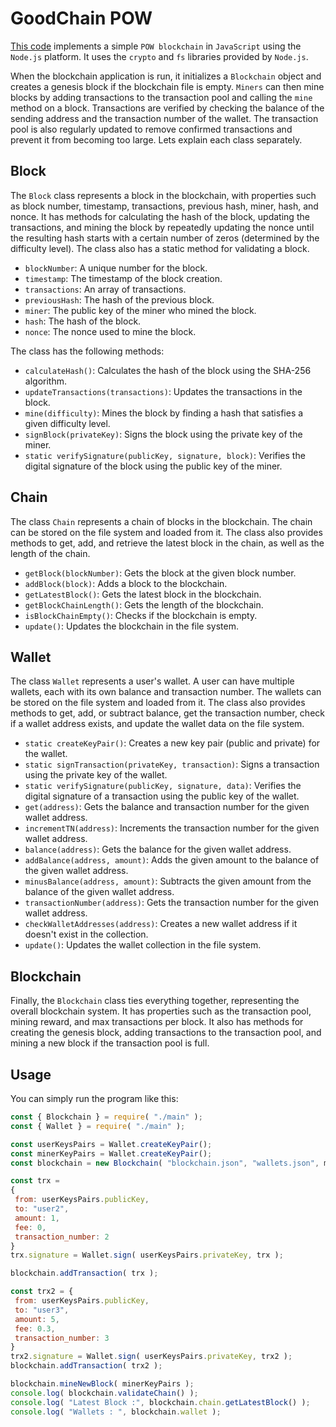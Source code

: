 # GoodChain POW

[This code](https://github.com/mlibre/GoodChain/blob/master/pow/) implements a simple `POW blockchain` in `JavaScript` using the `Node.js` platform. It uses the `crypto` and `fs` libraries provided by `Node.js`.

When the blockchain application is run, it initializes a `Blockchain` object and creates a genesis block if the blockchain file is empty. `Miners` can then mine blocks by adding transactions to the transaction pool and calling the `mine` method on a block. Transactions are verified by checking the balance of the sending address and the transaction number of the wallet. The transaction pool is also regularly updated to remove confirmed transactions and prevent it from becoming too large. Lets explain each class separately.

## Block

The `Block` class represents a block in the blockchain, with properties such as block number, timestamp, transactions, previous hash, miner, hash, and nonce. It has methods for calculating the hash of the block, updating the transactions, and mining the block by repeatedly updating the nonce until the resulting hash starts with a certain number of zeros (determined by the difficulty level). The class also has a static method for validating a block.

* `blockNumber`: A unique number for the block.
* `timestamp`: The timestamp of the block creation.
* `transactions`: An array of transactions.
* `previousHash`: The hash of the previous block.
* `miner`: The public key of the miner who mined the block.
* `hash`: The hash of the block.
* `nonce`: The nonce used to mine the block.

The class has the following methods:

* `calculateHash()`: Calculates the hash of the block using the SHA-256 algorithm.
* `updateTransactions(transactions)`: Updates the transactions in the block.
* `mine(difficulty)`: Mines the block by finding a hash that satisfies a given difficulty level.
* `signBlock(privateKey)`: Signs the block using the private key of the miner.
* `static verifySignature(publicKey, signature, block)`: Verifies the digital signature of the block using the public key of the miner.

## Chain

The class `Chain` represents a chain of blocks in the blockchain. The chain can be stored on the file system and loaded from it. The class also provides methods to get, add, and retrieve the latest block in the chain, as well as the length of the chain.

* `getBlock(blockNumber)`: Gets the block at the given block number.
* `addBlock(block)`: Adds a block to the blockchain.
* `getLatestBlock()`: Gets the latest block in the blockchain.
* `getBlockChainLength()`: Gets the length of the blockchain.
* `isBlockChainEmpty()`: Checks if the blockchain is empty.
* `update()`: Updates the blockchain in the file system.

## Wallet

The class `Wallet` represents a user's wallet. A user can have multiple wallets, each with its own balance and transaction number. The wallets can be stored on the file system and loaded from it. The class also provides methods to get, add, or subtract balance, get the transaction number, check if a wallet address exists, and update the wallet data on the file system.

* `static createKeyPair()`: Creates a new key pair (public and private) for the wallet.
* `static signTransaction(privateKey, transaction)`: Signs a transaction using the private key of the wallet.
* `static verifySignature(publicKey, signature, data)`: Verifies the digital signature of a transaction using the public key of the wallet.
* `get(address)`: Gets the balance and transaction number for the given wallet address.
* `incrementTN(address)`: Increments the transaction number for the given wallet address.
* `balance(address)`: Gets the balance for the given wallet address.
* `addBalance(address, amount)`: Adds the given amount to the balance of the given wallet address.
* `minusBalance(address, amount)`: Subtracts the given amount from the balance of the given wallet address.
* `transactionNumber(address)`: Gets the transaction number for the given wallet address.
* `checkWalletAddresses(address)`: Creates a new wallet address if it doesn't exist in the collection.
* `update()`: Updates the wallet collection in the file system.

## Blockchain

Finally, the `Blockchain` class ties everything together, representing the overall blockchain system. It has properties such as the transaction pool, mining reward, and max transactions per block. It also has methods for creating the genesis block, adding transactions to the transaction pool, and mining a new block if the transaction pool is full.

## Usage

You can simply run the program like this:

```js
const { Blockchain } = require( "./main" );
const { Wallet } = require( "./main" );

const userKeysPairs = Wallet.createKeyPair();
const minerKeyPairs = Wallet.createKeyPair();
const blockchain = new Blockchain( "blockchain.json", "wallets.json", minerKeyPairs );

const trx =
{
 from: userKeysPairs.publicKey,
 to: "user2",
 amount: 1,
 fee: 0,
 transaction_number: 2
}
trx.signature = Wallet.sign( userKeysPairs.privateKey, trx );

blockchain.addTransaction( trx );

const trx2 = {
 from: userKeysPairs.publicKey,
 to: "user3",
 amount: 5,
 fee: 0.3,
 transaction_number: 3
}
trx2.signature = Wallet.sign( userKeysPairs.privateKey, trx2 );
blockchain.addTransaction( trx2 );

blockchain.mineNewBlock( minerKeyPairs );
console.log( blockchain.validateChain() );
console.log( "Latest Block :", blockchain.chain.getLatestBlock() );
console.log( "Wallets : ", blockchain.wallet );

```
